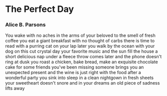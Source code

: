 # The Perfect Day

### Alice B. Parsons

You wake with
no aches
in the arms
of your beloved
to the smell of fresh coffee
you eat a giant breakfast
with no thought
of carbs
there is time to read
with a purring cat on your lap
later you walk by the ocean
with your dog
on this cut crystal day
your favorite music and the sun
fill the house
a short delicious nap
under a fleece throw
comes later
and the phone doesn't ring
at dusk you roast a chicken,
bake bread, make an exquisite
chocolate cake
for some friends
you've been missing
someone brings you an
unexpected present
and the wine is just right with the food
after a wonderful party
you sink into sleep
in a clean nightgown
in fresh sheets
your sweetheart doesn't snore
and in your dreams
an old piece of sadness
lifts away


